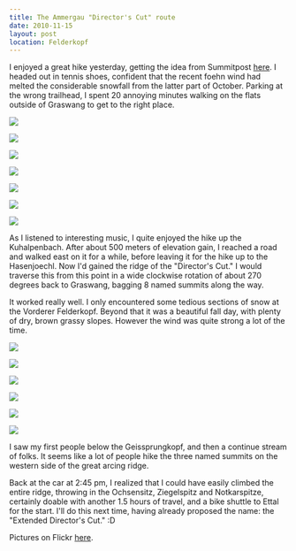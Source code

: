 ```yaml
---
title: The Ammergau "Director's Cut" route
date: 2010-11-15
layout: post
location: Felderkopf
---
```


I enjoyed a great hike yesterday, getting the idea from Summitpost [here](http://www.summitpost.org/the-ammergau-seven-summits-or-the-director-s-cut/523264).
I headed out in tennis shoes, confident that the recent foehn wind had
melted the considerable snowfall from the latter part of October. Parking
at the wrong trailhead, I spent 20 annoying minutes walking on the flats
outside of Graswang to get to the right place.
  
  
[![](http://farm5.static.flickr.com/4089/5179512310_01dbb845e7.jpg)](http://www.flickr.com/photos/ripsawridge/5179512310/)
  
[![](http://farm5.static.flickr.com/4104/5178911713_e44720894c.jpg)](http://www.flickr.com/photos/ripsawridge/5178911713/)
  
[![](http://farm2.static.flickr.com/1024/5178914155_4cd530d871.jpg)](http://www.flickr.com/photos/ripsawridge/5178914155/)
  
[![](http://farm2.static.flickr.com/1325/5178915939_4511ebb52e.jpg)](http://www.flickr.com/photos/ripsawridge/5178915939/)
  
[![](http://farm2.static.flickr.com/1314/5178918577_44eb85c24a.jpg)](http://www.flickr.com/photos/ripsawridge/5178918577/)
  
[![](http://farm2.static.flickr.com/1334/5178920355_c6755a0986.jpg)](http://www.flickr.com/photos/ripsawridge/5178920355/)
  
[![](http://farm2.static.flickr.com/1295/5179527616_252903e83b.jpg)](http://www.flickr.com/photos/ripsawridge/5179527616/)
  
  
As I listened to interesting music, I quite enjoyed the hike up the Kuhalpenbach.
After about 500 meters of elevation gain, I reached a road and walked east
on it for a while, before leaving it for the hike up to the Hasenjoechl.
Now I'd gained the ridge of the "Director's Cut." I would traverse this
from this point in a wide clockwise rotation of about 270 degrees back
to Graswang, bagging 8 named summits along the way.
  
  
It worked really well. I only encountered some tedious sections of snow
at the Vorderer Felderkopf. Beyond that it was a beautiful fall day, with
plenty of dry, brown grassy slopes. However the wind was quite strong a
lot of the time.
  
  
  
[![](http://farm2.static.flickr.com/1038/5179530140_ff7ab8d423.jpg)](http://www.flickr.com/photos/ripsawridge/5179530140/)
  
[![](http://farm5.static.flickr.com/4154/5178929771_4dc06a9930.jpg)](http://www.flickr.com/photos/ripsawridge/5178929771/)
  
[![](http://farm2.static.flickr.com/1394/5179537230_d46f9ea360.jpg)](http://www.flickr.com/photos/ripsawridge/5179537230/)
  
[![](http://farm2.static.flickr.com/1260/5179539926_ba3350b881.jpg)](http://www.flickr.com/photos/ripsawridge/5179539926/)
  
[![](http://farm5.static.flickr.com/4110/5178941741_91c41808e4.jpg)](http://www.flickr.com/photos/ripsawridge/5178941741/)
  
[![](http://farm2.static.flickr.com/1294/5179554310_27a3ac9eb0.jpg)](http://www.flickr.com/photos/ripsawridge/5179554310/)
  
  
  
I saw my first people below the Geissprungkopf, and then a continue stream
of folks. It seems like a lot of people hike the three named summits on
the western side of the great arcing ridge.
  
  
Back at the car at 2:45 pm, I realized that I could have easily climbed
the entire ridge, throwing in the Ochsensitz, Ziegelspitz and Notkarspitze,
certainly doable with another 1.5 hours of travel, and a bike shuttle to
Ettal for the start. I'll do this next time, having already proposed the
name: the "Extended Director's Cut." :D
  
  
Pictures on Flickr [here](http://www.flickr.com/photos/ripsawridge/sets/72157625393548922/).
